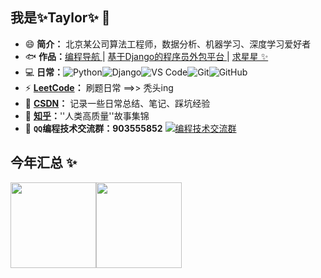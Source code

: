## 我是✨Taylor✨ 👋

- 😄 **简介：** 北京某公司算法工程师，数据分析、机器学习、深度学习爱好者
- 🐟 **作品：**<a href="https://2951121599.github.io/" target="_blank">编程导航 </a> | <a href="https://github.com/Django-Outsourcing-platform/Outsourcing_platform" target="_blank">基于Django的程序员外包平台 </a> | <a href="https://github.com/Django-Outsourcing-platform/Outsourcing_platform" target="_blank">求星星 ✨</a>
- 💻 **日常：**![Python](https://img.shields.io/badge/-Python-8fcfd1?style=plastic&logo=Python)![Django](https://img.shields.io/badge/-Django-092E20?style=plastic&logo=Django)![VS Code](https://img.shields.io/badge/-VS%20Code-007ACC?style=plastic&logo=visual-studio-code)![Git](https://img.shields.io/badge/-Git-black?style=plastic&logo=git)![GitHub](https://img.shields.io/badge/-GitHub-181717?style=plastic&logo=github)
- ⚡ **[LeetCode](https://leetcode-cn.com/u/2951121599/)：** 刷题日常  ==>>  秃头ing
- 💬 **[CSDN](https://blog.csdn.net/liluo_2951121599)：** 记录一些日常总结、笔记、踩坑经验
- 🚀 **[知乎](https://www.zhihu.com/people/li-luo-99-85/posts)：**''人类高质量''故事集锦
- 👬 **``QQ``编程技术交流群：903555852** <a target="_blank" href="https://qm.qq.com/cgi-bin/qm/qr?k=dTDcMmFbaxqZkaGCiSgtI-IZrIvrBb4W&jump_from=webapi"><img border="0" src="http://pub.idqqimg.com/wpa/images/group.png" alt="编程技术交流群" title="编程技术交流群"></a>

## 今年汇总 ✨

<img align="" height="137px" src="https://github-readme-stats.vercel.app/api?username=2951121599&hide_title=true&hide_border=true&show_icons=true&include_all_commits=true&line_height=21&bg_color=0,EC6C6C,FFD479,FFFC79,73FA79&theme=graywhite&locale=cn" /><img align="" height="137px" src="https://github-readme-stats.vercel.app/api/top-langs/?username=2951121599&hide_title=true&hide_border=true&layout=compact&bg_color=0,73FA79,73FDFF,D783FF&theme=graywhite&locale=cn" />
